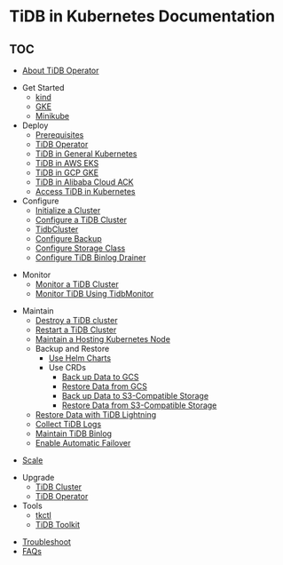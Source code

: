 # TiDB in Kubernetes Documentation

<!-- markdownlint-disable MD007 -->
<!-- markdownlint-disable MD032 -->

## TOC

- [About TiDB Operator](tidb-operator-overview.md)
+ Get Started
  - [kind](deploy-tidb-from-kubernetes-kind.md)
  - [GKE](deploy-tidb-from-kubernetes-gke.md)
  - [Minikube](deploy-tidb-from-kubernetes-minikube.md)
+ Deploy
  - [Prerequisites](prerequisites.md)
  - [TiDB Operator](deploy-tidb-operator.md)
  - [TiDB in General Kubernetes](deploy-on-general-kubernetes.md)
  - [TiDB in AWS EKS](deploy-on-aws-eks.md)
  - [TiDB in GCP GKE](deploy-on-gcp-gke.md)
  - [TiDB in Alibaba Cloud ACK](deploy-on-alibaba-cloud.md)
  - [Access TiDB in Kubernetes](access-tidb.md)
+ Configure
  - [Initialize a Cluster](initialize-a-cluster.md)
  - [Configure a TiDB Cluster](configure-a-tidb-cluster.md)
  - [TidbCluster](configure-cluster-using-tidbcluster.md)
  - [Configure Backup](configure-backup.md)
  - [Configure Storage Class](configure-storage-class.md)
  - [Configure TiDB Binlog Drainer](configure-tidb-binlog-drainer.md)
- Monitor
  - [Monitor a TiDB Cluster](monitor-a-tidb-cluster.md)
  - [Monitor TiDB Using TidbMonitor](monitor-using-tidbmonitor.md)
+ Maintain
  - [Destroy a TiDB cluster](destroy-a-tidb-cluster.md)
  - [Restart a TiDB Cluster](restart-a-tidb-cluster.md)
  - [Maintain a Hosting Kubernetes Node](maintain-a-kubernetes-node.md)
  + Backup and Restore
    - [Use Helm Charts](backup-and-restore-using-helm-charts.md)
    + Use CRDs
      - [Back up Data to GCS](backup-to-gcs.md)
      - [Restore Data from GCS](restore-from-gcs.md)
      - [Back up Data to S3-Compatible Storage](backup-to-s3.md)
      - [Restore Data from S3-Compatible Storage](restore-from-s3.md)
  - [Restore Data with TiDB Lightning](restore-data-using-tidb-lightning.md)
  - [Collect TiDB Logs](collect-tidb-logs.md)
  - [Maintain TiDB Binlog](maintain-tidb-binlog.md)
  - [Enable Automatic Failover](use-auto-failover.md)
- [Scale](scale-a-tidb-cluster.md)
+ Upgrade
  - [TiDB Cluster](upgrade-a-tidb-cluster.md)
  - [TiDB Operator](upgrade-tidb-operator.md)
+ Tools
  - [tkctl](use-tkctl.md)
  - [TiDB Toolkit](tidb-toolkit.md)
- [Troubleshoot](troubleshoot.md)
- [FAQs](faq.md)
